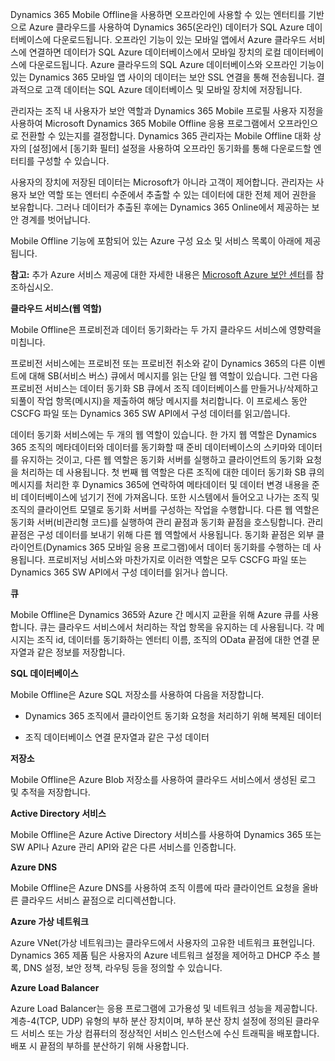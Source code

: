 Dynamics 365 Mobile Offline을 사용하면 오프라인에 사용할 수 있는 엔터티를 기반으로 Azure 클라우드를 사용하여 Dynamics 365(온라인) 데이터가 SQL Azure 데이터베이스에 다운로드됩니다. 오프라인 기능이 있는 모바일 앱에서 Azure 클라우드 서비스에 연결하면 데이터가 SQL Azure 데이터베이스에서 모바일 장치의 로컬 데이터베이스에 다운로드됩니다. Azure 클라우드의 SQL Azure 데이터베이스와 오프라인 기능이 있는 Dynamics 365 모바일 앱 사이의 데이터는 보안 SSL 연결을 통해 전송됩니다. 결과적으로 고객 데이터는 SQL Azure 데이터베이스 및 모바일 장치에 저장됩니다.  
  
 관리자는 조직 내 사용자가 보안 역할과 Dynamics 365 Mobile 프로필 사용자 지정을 사용하여 Microsoft Dynamics 365 Mobile Offline 응용 프로그램에서 오프라인으로 전환할 수 있는지를 결정합니다. Dynamics 365 관리자는 Mobile Offline 대화 상자의 [설정]에서 [동기화 필터] 설정을 사용하여 오프라인 동기화를 통해 다운로드할 엔터티를 구성할 수 있습니다.  
  
 사용자의 장치에 저장된 데이터는 Microsoft가 아니라 고객이 제어합니다. 관리자는 사용자 보안 역할 또는 엔터티 수준에서 추출할 수 있는 데이터에 대한 전체 제어 권한을 보유합니다. 그러나 데이터가 추출된 후에는 Dynamics 365 Online에서 제공하는 보안 경계를 벗어납니다.  
  
 Mobile Offline 기능에 포함되어 있는 Azure 구성 요소 및 서비스 목록이 아래에 제공됩니다.  
  
 **참고:** 추가 Azure 서비스 제공에 대한 자세한 내용은 [Microsoft Azure 보안 센터](https://azure.microsoft.com/en-us/support/trust-center/)를 참조하십시오.  
  
 **클라우드 서비스(웹 역할)**  
  
 Mobile Offline은 프로비전과 데이터 동기화라는 두 가지 클라우드 서비스에 영향력을 미칩니다.  
  
 프로비전 서비스에는 프로비전 또는 프로비전 취소와 같이 Dynamics 365의 다른 이벤트에 대해 SB(서비스 버스) 큐에서 메시지를 읽는 단일 웹 역할이 있습니다. 그런 다음 프로비전 서비스는 데이터 동기화 SB 큐에서 조직 데이터베이스를 만들거나/삭제하고 되풀이 작업 항목(메시지)을 제출하여 해당 메시지를 처리합니다. 이 프로세스 동안 CSCFG 파일 또는 Dynamics 365 SW API에서 구성 데이터를 읽고/씁니다.  
  
 데이터 동기화 서비스에는 두 개의 웹 역할이 있습니다. 한 가지 웹 역할은 Dynamics 365 조직의 메타데이터와 데이터를 동기화할 때 준비 데이터베이스의 스키마와 데이터를 유지하는 것이고, 다른 웹 역할은 동기화 서버를 실행하고 클라이언트의 동기화 요청을 처리하는 데 사용됩니다. 첫 번째 웹 역할은 다른 조직에 대한 데이터 동기화 SB 큐의 메시지를 처리한 후 Dynamics 365에 연락하여 메타데이터 및 데이터 변경 내용을 준비 데이터베이스에 넘기기 전에 가져옵니다. 또한 시스템에서 들어오고 나가는 조직 및 조직의 클라이언트 모델로 동기화 서버를 구성하는 작업을 수행합니다. 다른 웹 역할은 동기화 서버(비관리형 코드)를 실행하여 관리 끝점과 동기화 끝점을 호스팅합니다. 관리 끝점은 구성 데이터를 보내기 위해 다른 웹 역할에서 사용됩니다. 동기화 끝점은 외부 클라이언트(Dynamics 365 모바일 응용 프로그램)에서 데이터 동기화를 수행하는 데 사용됩니다. 프로비저닝 서비스와 마찬가지로 이러한 역할은 모두 CSCFG 파일 또는 Dynamics 365 SW API에서 구성 데이터를 읽거나 씁니다.  
  
 **큐**  
  
 Mobile Offline은 Dynamics 365와 Azure 간 메시지 교환을 위해 Azure 큐를 사용합니다. 큐는 클라우드 서비스에서 처리하는 작업 항목을 유지하는 데 사용됩니다. 각 메시지는 조직 id, 데이터를 동기화하는 엔터티 이름, 조직의 OData 끝점에 대한 연결 문자열과 같은 정보를 저장합니다.  
  
 **SQL 데이터베이스**  
  
 Mobile Offline은 Azure SQL 저장소를 사용하여 다음을 저장합니다.  
  
-   Dynamics 365 조직에서 클라이언트 동기화 요청을 처리하기 위해 복제된 데이터  
  
-   조직 데이터베이스 연결 문자열과 같은 구성 데이터  
  
 **저장소**  
  
 Mobile Offline은 Azure Blob 저장소를 사용하여 클라우드 서비스에서 생성된 로그 및 추적을 저장합니다.  
  
 **Active Directory 서비스**  
  
 Mobile Offline은 Azure Active Directory 서비스를 사용하여 Dynamics 365 또는 SW API나 Azure 관리 API와 같은 다른 서비스를 인증합니다.  
  
 **Azure DNS**  
  
 Mobile Offline은 Azure DNS를 사용하여 조직 이름에 따라 클라이언트 요청을 올바른 클라우드 서비스 끝점으로 리디렉션합니다.  
  
 **Azure 가상 네트워크**  
  
 Azure VNet(가상 네트워크)는 클라우드에서 사용자의 고유한 네트워크 표현입니다. Dynamics 365 제품 팀은 사용자의 Azure 네트워크 설정을 제어하고 DHCP 주소 블록, DNS 설정, 보안 정책, 라우팅 등을 정의할 수 있습니다.  
  
 **Azure Load Balancer**  
  
 Azure Load Balancer는 응용 프로그램에 고가용성 및 네트워크 성능을 제공합니다. 계층-4(TCP, UDP) 유형의 부하 분산 장치이며, 부하 분산 장치 설정에 정의된 클라우드 서비스 또는 가상 컴퓨터의 정상적인 서비스 인스턴스에 수신 트래픽을 배포합니다. 배포 시 끝점의 부하를 분산하기 위해 사용합니다.